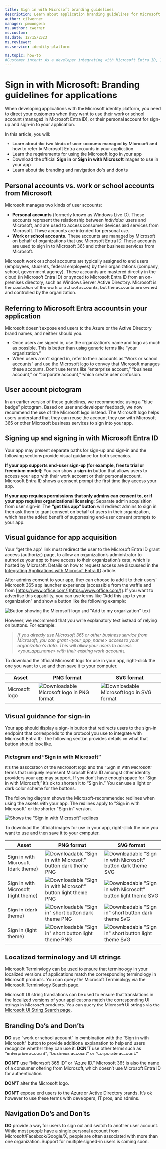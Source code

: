 ```yaml
---
title: Sign in with Microsoft branding guidelines
description: Learn about application branding guidelines for Microsoft identity platform.
author: cilwerner
manager: pmwongera
ms.author: cwerner
ms.custom:
ms.date: 12/15/2023
ms.reviewer: 
ms.service: identity-platform

ms.topic: how-to
#Customer intent: As a developer integrating with Microsoft Entra ID, I want to understand the branding guidelines for applications, so that I can correctly use the appropriate Microsoft logo and images in my app.
---
```


# Sign in with Microsoft: Branding guidelines for applications

When developing applications with the Microsoft identity platform, you need to direct your customers when they want to use their work or school account (managed in Microsoft Entra ID), or their personal account for sign-up and sign-in to your application.

In this article, you will:

- Learn about the two kinds of user accounts managed by Microsoft and how to refer to Microsoft Entra accounts in your application
- Learn the requirements for using the Microsoft logo in your app
- Download the official **Sign in** or **Sign in with Microsoft** images to use in your app
- Learn about the branding and navigation do's and don'ts

## Personal accounts vs. work or school accounts from Microsoft

Microsoft manages two kinds of user accounts:

- **Personal accounts** (formerly known as Windows Live ID). These accounts represent the relationship between *individual* users and Microsoft, and are used to access consumer devices and services from Microsoft. These accounts are intended for personal use.
- **Work or school accounts.** These accounts are managed by Microsoft on behalf of organizations that use Microsoft Entra ID. These accounts are used to sign in to Microsoft 365 and other business services from Microsoft.

Microsoft work or school accounts are typically assigned to end users (employees, students, federal employees) by their organizations (company, school, government agency). These accounts are mastered directly in the cloud (in Microsoft Entra ID) or synced to Microsoft Entra ID from an on-premises directory, such as Windows Server Active Directory. Microsoft is the *custodian* of the work or school accounts, but the accounts are owned and controlled by the organization.

<a name='referring-to-azure-ad-accounts-in-your-application'></a>

## Referring to Microsoft Entra accounts in your application

Microsoft doesn’t expose end users to the Azure or the Active Directory brand names, and neither should you.

- Once users are signed in, use the organization’s name and logo as much as possible. This is better than using generic terms like “your organization.”
- When users aren't signed in, refer to their accounts as “Work or school accounts” and use the Microsoft logo to convey that Microsoft manages these accounts. Don’t use terms like “enterprise account,” “business account,” or “corporate account,” which create user confusion.

## User account pictogram

In an earlier version of these guidelines, we recommended using a “blue badge” pictogram. Based on user and developer feedback, we now recommend the use of the Microsoft logo instead. The Microsoft logo helps users understand that they can reuse the account they use with Microsoft 365 or other Microsoft business services to sign into your app.

<a name='signing-up-and-signing-in-with-azure-ad'></a>

## Signing up and signing in with Microsoft Entra ID

Your app may present separate paths for sign-up and sign-in and the following sections provide visual guidance for both scenarios.

**If your app supports end-user sign-up (for example, free to trial or freemium model)**: You can show a **sign-in** button that allows users to access your app with their work account or their personal account. Microsoft Entra ID shows a consent prompt the first time they access your app.

**If your app requires permissions that only admins can consent to, or if your app requires organizational licensing**: Separate admin acquisition from user sign-in. The **“get this app” button** will redirect admins to sign in then ask them to grant consent on behalf of users in their organization, which has the added benefit of suppressing end-user consent prompts to your app.

## Visual guidance for app acquisition

Your “get the app” link must redirect the user to the Microsoft Entra ID grant access (authorize) page, to allow an organization’s administrator to authorize your app to have access to their organization’s data, which is hosted by Microsoft. Details on how to request access are discussed in the [Integrating Applications with Microsoft Entra ID](./quickstart-register-app.md) article.

After admins consent to your app, they can choose to add it to their users’ Microsoft 365 app launcher experience (accessible from the waffle and from [https://www.office.com/](https://www.office.com/)). If you want to advertise this capability, you can use terms like “Add this app to your organization” and show a button like the following example:

![Button showing the Microsoft logo and "Add to my organization" text](./media/howto-add-branding-in-apps/add-to-my-org.png)

However, we recommend that you write explanatory text instead of relying on buttons. For example:

> *If you already use Microsoft 365 or other business service from Microsoft, you can grant <your_app_name> access to your organization’s data. This will allow your users to access <your_app_name> with their existing work accounts.*

To download the official Microsoft logo for use in your app, right-click the one you want to use and then save it to your computer.

| Asset                                | PNG format | SVG format |
| ------------------------------------ | ---------- | ---------- |
| Microsoft logo  | ![Downloadable Microsoft logo in PNG format](./media/howto-add-branding-in-apps/ms-symbollockup_mssymbol_19.png) | ![Downloadable Microsoft logo in SVG format](./media/howto-add-branding-in-apps/ms-symbollockup_mssymbol_19.svg) |

## Visual guidance for sign-in

Your app should display a sign-in button that redirects users to the sign-in endpoint that corresponds to the protocol you use to integrate with Microsoft Entra ID. The following section provides details on what that button should look like.

### Pictogram and “Sign in with Microsoft”

It’s the association of the Microsoft logo and the “Sign in with Microsoft” terms that uniquely represent Microsoft Entra ID amongst other identity providers your app may support. If you don’t have enough space for “Sign in with Microsoft,” it’s ok to shorten it to “Sign in.” You can use a light or dark color scheme for the buttons.

The following diagram shows the Microsoft-recommended redlines when using the assets with your app. The redlines apply to "Sign in with Microsoft" or the shorter "Sign in" version.

![Shows the "Sign in with Microsoft" redlines](./media/howto-add-branding-in-apps/sign-in-with-microsoft-redlines.png)

To download the official images for use in your app, right-click the one you want to use and then save it to your computer.

| Asset                                | PNG format | SVG format |
| ------------------------------------ | ---------- | ---------- |
| Sign in with Microsoft (dark theme)  | ![Downloadable "Sign in with Microsoft" button dark theme PNG](./media/howto-add-branding-in-apps/ms-symbollockup_signin_dark.png) | ![Downloadable "Sign in with Microsoft" button dark theme SVG](./media/howto-add-branding-in-apps/ms-symbollockup_signin_dark.svg) |
| Sign in with Microsoft (light theme) | ![Downloadable "Sign in with Microsoft" button light theme PNG](./media/howto-add-branding-in-apps/ms-symbollockup_signin_light.png) | ![Downloadable "Sign in with Microsoft" button light theme SVG](./media/howto-add-branding-in-apps/ms-symbollockup_signin_light.svg) |
| Sign in (dark theme)                 | ![Downloadable "Sign in" short button dark theme PNG](./media/howto-add-branding-in-apps/ms-symbollockup_signin_dark_short.png) | ![Downloadable "Sign in" short button dark theme SVG](./media/howto-add-branding-in-apps/ms-symbollockup_signin_dark_short.svg) |
| Sign in (light theme)                | ![Downloadable "Sign in" short button light theme PNG](./media/howto-add-branding-in-apps/ms-symbollockup_signin_light_short.png) | ![Downloadable "Sign in" short button light theme SVG](./media/howto-add-branding-in-apps/ms-symbollockup_signin_light_short.svg) |

## Localized terminology and UI strings

Microsoft Terminology can be used to ensure that terminology in your localized versions of applications match the corresponding terminology in Microsoft products.  You can query the Microsoft Terminology via the [Microsoft Terminology Search page](https://msit.powerbi.com/view?r=eyJrIjoiODJmYjU4Y2YtM2M0ZC00YzYxLWE1YTktNzFjYmYxNTAxNjQ0IiwidCI6IjcyZjk4OGJmLTg2ZjEtNDFhZi05MWFiLTJkN2NkMDExZGI0NyIsImMiOjV9).

Microsoft UI string translations can be used to ensure that translations in the localized versions of your applications match the corresponding UI strings in Microsoft products. You can query the Microsoft UI strings via the [Microsoft UI String Search page](https://msit.powerbi.com/view?r=eyJrIjoiMmE2NjJhMDMtNTY3MC00MmI2LWFmOWUtYWM5YTVjODI5MjQwIiwidCI6IjcyZjk4OGJmLTg2ZjEtNDFhZi05MWFiLTJkN2NkMDExZGI0NyIsImMiOjV9).

## Branding Do’s and Don’ts

**DO** use “work or school account” in combination with the "Sign in with Microsoft" button to provide additional explanation to help end users recognize whether they can use it. **DON’T** use other terms such as “enterprise account”, “business account” or “corporate account.”

**DON’T** use “Microsoft 365 ID” or “Azure ID.” Microsoft 365 is also the name of a consumer offering from Microsoft, which doesn’t use Microsoft Entra ID for authentication.

**DON’T** alter the Microsoft logo.

**DON’T** expose end users to the Azure or Active Directory brands. It’s ok however to use these terms with developers, IT pros, and admins.

## Navigation Do’s and Don’ts

**DO** provide a way for users to sign out and switch to another user account. While most people have a single personal account from Microsoft/Facebook/Google/X, people are often associated with more than one organization. Support for multiple signed-in users is coming soon.
